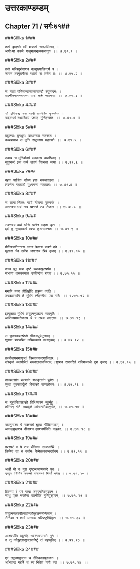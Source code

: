 उत्तरकाण्डम्डम्
===============================


## Chapter 71  / सर्गः ७१##


###Slōka 1###


    ततो द्वादशमे वर्षे शत्रघ्नो रामपालिताम् ।
    अयोध्यां चकमे गन्तुमल्पभृत्यबलानुगः ।। ७.७१.१ ॥


###Slōka 2###


    ततो मन्त्रिपुरोगांश्च बलमुख्यान्निवर्त्य च ।
    जगाम हयमुख्यैश्च रथानां च शतेन सः ।। ७.७१.२ ॥


###Slōka 3###


    स गत्वा गणितान्वासान्सप्ताष्टौ रघुनन्दनः ।
    वाल्मीक्याश्रममागत्य वासं चक्रे महायशाः ।। ७.७१.३ ॥


###Slōka 4###


    सो ऽभिवाद्य ततः पादौ वाल्मीकेः पुरुषर्षभः ।
    पाद्यमर्ध्यं तथातिथ्यं जग्राह मुनिहस्ततः ।। ७.७१.४ ॥


###Slōka 5###


    बहुरूपाः सुमधुराः कथास्तत्र सहस्रशः ।
    कथयामास स मुनिः शत्रुघ्नाय महात्मने ।। ७.७१.५ ॥


###Slōka 6###


    उवाच च मुनिर्वाक्यं लवणस्य वधाश्रितम् ।
    सुदुष्करं कृतं कर्म लवणं निघ्नता त्वया ।। ७.७१.६ ॥


###Slōka 7###


    बहवः पार्थिवाः सौम्य हताः सबलवाहनाः ।
    लवणेन महाबाहो युध्यमाना महाबलाः ।। ७.७१.७ ॥


###Slōka 8###


    स त्वया निहतः पापो लीलया पुरुषर्षभ ।
    जगतश्च भयं तत्र प्रशान्तं तव तेजसा ।। ७.७१.८ ॥


###Slōka 9###


    रावणस्य वधो घोरो यत्नेन महता कृतः ।
    इदं तु सुमहत्कर्म त्वया कृतमयत्नतः ।। ७.७१.९ ॥


###Slōka 10###


    प्रीतिश्चास्मिन्परा जाता देवानां लवणे हते ।
    भूतानां चैव सर्वेषां जगतश्च प्रियं कृतम् ।। ७.७१.१० ॥


###Slōka 11###


    तच्च युद्धं मया दृष्टं यथावत्पुरुषर्षभ ।
    सभायां वासवस्याथ उपविष्टेन राघव ।। ७.७१.११ ॥


###Slōka 12###


    ममापि परमा प्रीतिर्हृदि शत्रुघ्न वर्तते ।
    उपाघ्रास्यामि ते मूर्ध्नि स्नेहस्यैषा परा गतिः ।। ७.७१.१२ ॥


###Slōka 13###


    इत्युक्त्वा मूर्ध्नि शत्रुघ्नमुपाघ्राय महामुनिः ।
    आतिथ्यमकरोत्तस्य ये च तस्य पदानुगाः ।। ७.७१.१३ ॥


###Slōka 14###


    स भुक्तवान्नरश्रेष्ठो गीतमाधुर्यमुत्तमम् ।
    शुश्राव रामचरितं तस्मिन्काले यथाकृमम् ।। ७.७१.१४ ॥


###Slōka 15###


    तन्त्रीलयसमायुक्तं त्रिस्थानकरणान्वितम् ।
    संस्कृतं लक्षणोपेतं समतालसमन्वितम् ।शुश्राव रामचरितं तस्मिन्काले पुरा कृतम् ।। ७.७१.१५ ॥


###Slōka 16###


    तान्यक्षराणि सत्यानि यथावृत्तानि पूर्वशः ।
    श्रुत्वा पुरुषशार्दूलो विसञ्ज्ञो बाष्पलोचनः ।। ७.७१.१६ ॥


###Slōka 17###


    स मुहूर्तमिवासञ्ज्ञो विनिःश्वस्य मुहुर्मुहुः ।
    तस्मिन् गीते यथावृत्तं वर्तमानमिवाशृणोत् ।। ७.७१.१७ ॥


###Slōka 18###


    पदानुगाश्च ये राज्ञस्तां श्रुत्वा गीतिसम्पदम् ।
    अवाङ्मुखाश्च दीनाश्च ह्याश्चर्यमिति चाब्रुवन् ।। ७.७१.१८ ॥


###Slōka 19###


    परस्परं च ये तत्र सैनिकाः सम्बभाषिरे ।
    किमिदं क्व च वर्तामः किमेतत्स्वप्नदर्शनम् ।। ७.७१.१९ ॥


###Slōka 20###


    अर्थो यो नः पुरा दृष्टस्तमाश्रमपदे पुनः ।
    शृणुमः किमिदं स्वप्नो गीतबन्धं श्रियो भवेत् ।। ७.७१.२० ॥


###Slōka 21###


    विस्मयं ते परं गत्वा शत्रुघ्नमिदमब्रुवन् ।
    साधु पृच्छ नरश्रेष्ठ वाल्मीकिं मुनिपुङ्गवम् ।। ७.७१.२१ ॥


###Slōka 22###


    शत्रुघ्नस्त्वब्रवीत्सर्वान्कौतूहलसमन्वितान् ।
    सैनिका न क्षमो ऽस्माकं परिप्रष्टुमिहेदृशः ।। ७.७१.२२ ॥


###Slōka 23###


    आश्चर्याणि बहूनीह भवन्त्यस्याश्रमे मुनेः ।
    न तु कौतूहलाद्युक्तमन्वेष्टुं तं महामुनिम् ।। ७.७१.२३ ॥


###Slōka 24###


    एवं तद्वाक्यमुक्त्वा च सैनिकान्रघुनन्दनः ।
    अभिवाद्य महर्षिं तं स्वं निवेशं ययौ तदा ।। ७.७१.२४ ।।


